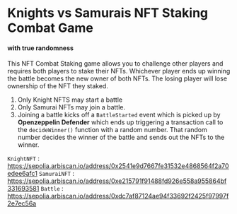 <!-- @format -->

# Knights vs Samurais NFT Staking Combat Game

#### with true randomness

This NFT Combat Staking game allows you to challenge other players and requires both players to stake their NFTs. Whichever player ends up winning the battle becomes the new owner of both NFTs. The losing player will lose ownership of the NFT they staked.

1. Only Knight NFTS may start a battle
2. Only Samurai NFTs may join a battle.
3. Joining a battle kicks off a `BattleStarted` event which is picked up by **Openzeppelin Defender** which ends up triggering a transaction call to the `decideWinner()` function with a random number. That random number decides the winner of the battle and sends out the NFTs to the winner.

`KnightNFT` : https://sepolia.arbiscan.io/address/0x2541e9d7667fe31532e4868564f2a70edee6afc1
`SamuraiNFT` : https://sepolia.arbiscan.io/address/0xe215791f91488fd926e558a955864bf331693581
`Battle` : https://sepolia.arbiscan.io/address/0xdc7af87124ae94f33692f2425f97997f2e7ec56a
